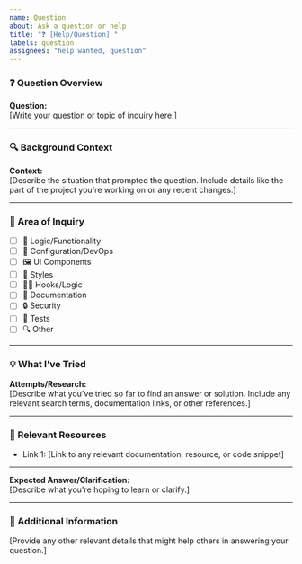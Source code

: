 ```yaml
---
name: Question
about: Ask a question or help
title: "❓ [Help/Question] "
labels: question
assignees: "help wanted, question"
---
```


### ❓ Question Overview

<!-- Provide a summary of the question or clarification you're seeking. Be as specific as possible. Or remove other sections and just ask the question. -->

**Question:**  
[Write your question or topic of inquiry here.]

---

### 🔍 Background Context

<!-- Explain any relevant background that led to this question, such as use cases, code snippets, or recent actions. -->

**Context:**  
[Describe the situation that prompted the question. Include details like the part of the project you're working on or any recent changes.]

---

### 📂 Area of Inquiry

<!-- Specify which part of the project your question is related to. -->

- [ ] 📱 Logic/Functionality
- [ ] 🔧 Configuration/DevOps
- [ ] 🖼️ UI Components
- [ ] 🎨 Styles
- [ ] 🧑‍💻 Hooks/Logic
- [ ] 📝 Documentation
- [ ] 🔒 Security
- [ ] 🧪 Tests
- [ ] 🔍 Other <!-- please describe -->

---

### 💡 What I’ve Tried

<!-- List any research, tests, or attempts you've made to resolve your question. -->

**Attempts/Research:**  
[Describe what you've tried so far to find an answer or solution. Include any relevant search terms, documentation links, or other references.]

---

### 📘 Relevant Resources

<!-- Include any relevant links to documentation, StackOverflow posts, or other resources that could help clarify the question. -->

- Link 1: [Link to any relevant documentation, resource, or code snippet]

---

<!-- ### 🛠️ Expected Outcome -->

<!-- Describe what outcome or answer you're expecting from this question. -->

**Expected Answer/Clarification:**  
[Describe what you're hoping to learn or clarify.]

---

### 📝 Additional Information

<!-- Add any other information or context that might help in answering the question. -->

[Provide any other relevant details that might help others in answering your question.]